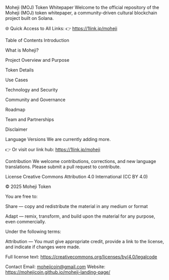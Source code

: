 Moheji (MOJ) Token Whitepaper Welcome to the official repository of the Moheji (MOJ) token whitepaper, a community-driven cultural blockchain project built on Solana.

🌐 Quick Access to All Links: 👉 https://1link.jp/moheji

Table of Contents Introduction

What is Moheji?

Project Overview and Purpose

Token Details

Use Cases

Technology and Security

Community and Governance

Roadmap

Team and Partnerships

Disclaimer

Language Versions
We are currently adding more.

👉 Or visit our link hub: https://1link.jp/moheji

Contribution We welcome contributions, corrections, and new language translations. Please submit a pull request to contribute.

License Creative Commons Attribution 4.0 International (CC BY 4.0)

© 2025 Moheji Token

You are free to:

Share — copy and redistribute the material in any medium or format

Adapt — remix, transform, and build upon the material for any purpose, even commercially.

Under the following terms:

Attribution — You must give appropriate credit, provide a link to the license, and indicate if changes were made.

Full license text: https://creativecommons.org/licenses/by/4.0/legalcode

Contact Email: mohejicoin@gmail.com Website: https://mohejicoin.github.io/moheji-landing-page/
